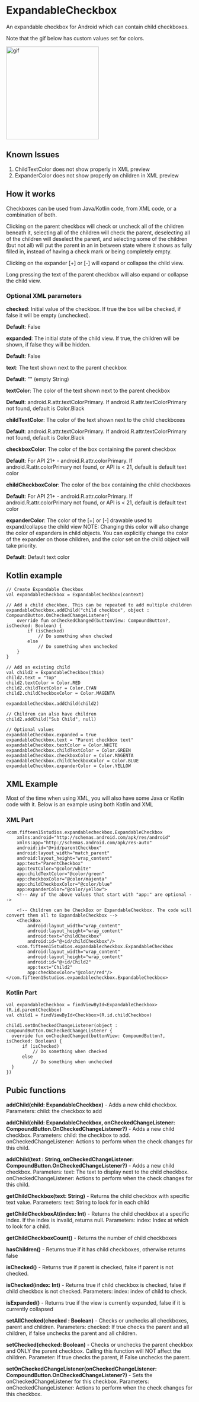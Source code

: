# ExpandableCheckbox
An expandable checkbox for Android which can contain child checkboxes.

Note that the gif below has custom values set for colors.

<img src="https://raw.githubusercontent.com/Fifteen15Studios/ExpandableCheckbox/master/2020_02_28_164500.gif?raw=true" alt="gif" width="250"> 

## Known Issues
1. ChildTextColor does not show properly in XML preview
2. ExpanderColor does not show properly on children in XML preview

## How it works
Checkboxes can be used from Java/Kotlin code, from XML code, or a combination of both.

Clicking on the parent checkbox will check or uncheck all of the children beneath it, selecting all of the children will check the parent, deselecting all of the children will deselect the parent, and selecting some of the children (but not all) will put the parent in an in between state where it shows as fully filled in, instead of having a check mark or being completely empty.

Clicking on the expander [+] or [-] will expand or collapse the child view.

Long pressing the text of the parent checkbox will also expand or collapse the child view.

### Optional XML parameters
**checked**: Initial value of the checkbox. If true the box wil be checked, if false it will be empty (unchecked).

**Default**: False


**expanded**: The initial state of the child view. If true, the children will be shown, if false they will be hidden.

**Default**: False


**text**: The text shown next to the parent checkbox

**Default**: "" (empty String)


**textColor**: The color of the text shown next to the parent checkbox

**Default**: android.R.attr.textColorPrimary. If android.R.attr.textColorPrimary not found, default is Color.Black


**childTextColor**: The color of the text shown next to the child checkboxes

**Default**: android.R.attr.textColorPrimary. If android.R.attr.textColorPrimary not found, default is Color.Black


**checkboxColor**: The color of the box containing the parent checkbox

**Default**: For API 21+ - android.R.attr.colorPrimary. If android.R.attr.colorPrimary not found, or API is < 21, default is default text color


**childCheckboxColor**: The color of the box containing the child checkboxes

**Default**: For API 21+ - android.R.attr.colorPrimary. If android.R.attr.colorPrimary not found, or API is < 21, default is default text color


**expanderColor**: The color of the [+] or [-] drawable used to expand/collapse the child view
NOTE: Changing this color will also change the color of expanders in child objects. You can explicitly change the color of the expander on those children, and the color set on the child object will take priority.

**Default**: Default text color

## Kotlin example
```
// Create Expandable Checkbox
val expandableCheckbox = ExpandableCheckbox(context)

// Add a child checkbox. This can be repeated to add multiple children
expandableCheckbox.addChild("child checkbox", object : CompoundButton.OnCheckedChangeListener{
    override fun onCheckedChanged(buttonView: CompoundButton?, isChecked: Boolean) {
        if (isChecked)
            // Do something when checked
        else
            // Do something when unchecked
    }
}

// Add an existing child
val child2 = ExpandableCheckbox(this)
child2.text = "Top"
child2.textColor = Color.RED
child2.childTextColor = Color.CYAN
child2.childCheckboxColor = Color.MAGENTA

expandableCheckbox.addChild(child2)

// Children can also have children
child2.addChild("Sub Child", null)

// Optional values
expandableCheckbox.expanded = true
expandableCheckbox.text = "Parent checkbox text"
expandableCheckbox.textColor = Color.WHITE
expandableCheckbox.childTextColor = Color.GREEN
expandableCheckbox.checkboxColor = Color.MAGENTA
expandableCheckbox.childCheckboxColor = Color.BLUE
expandableCheckbox.expanderColor = Color.YELLOW
```

## XML Example
Most of the time when using XML, you will also have some Java or Kotlin code with it. Below is an example using both Kotlin and XML

### XML Part
```
<com.fifteen15studios.expandablecheckbox.ExpandableCheckbox
    xmlns:android="http://schemas.android.com/apk/res/android"
    xmlns:app="http://schemas.android.com/apk/res-auto"
    android:id="@+id/parentCheckbox"
    android:layout_width="match_parent"
    android:layout_height="wrap_content"
    app:text="ParentCheckbox"
    app:textColor="@color/white"
    app:childTextColor="@color/green"
    app:checkboxColor="@color/majenta"
    app:childCheckboxColor="@color/blue"
    app:expanderColor="@color/yellow">
    <!-- Any of the above values that start with "app:" are optional -->
    
    <!-- Children can be CheckBox or ExpandableCheckbox. The code will convert them all to ExpandableCheckbox -->
    <CheckBox
        android:layout_width="wrap_content"
        android:layout_height="wrap_content"
        android:text="childCheckbox"
        android:id="@+id/childCheckbox"/>
    <com.fifteen15studios.expandablecheckbox.ExpandableCheckbox
        android:layout_width="wrap_content"
        android:layout_height="wrap_content"
        android:id="@+id/Child2"
        app:text="Child2"
        app:checkboxColor="@color/red"/>
</com.fifteen15studios.expandablecheckbox.ExpandableCheckbox>
```

### Kotlin Part
```
val expandableCheckbox = findViewById<ExpandableCheckbox>(R.id.parentCheckbox)
val child1 = findViewById<Checkbox>(R.id.childCheckbox)

child1.setOnCheckedChangeListener(object : CompoundButton.OnCheckedChangeListener {
  override fun onCheckedChanged(buttonView: CompoundButton?, isChecked: Boolean) {
      if (isChecked)
          // Do something when checked
      else
          // Do something when unchecked
  }
})
```

## Pubic functions
**addChild(child: ExpandableCheckbox)** - Adds a new child checkbox. Parameters: child: the checkbox to add

**addChild(child: ExpandableCheckbox, onCheckedChangeListener: CompoundButton.OnCheckedChangeListener?)** - Adds a new child checkbox. Parameters: child: the checkbox to add. onCheckedChangeListener: Actions to perform when the check changes for this child.

**addChild(text : String, onCheckedChangeListener: CompoundButton.OnCheckedChangeListener?)** - Adds a new child checkbox. Parameters: text: The text to display next to the child checkbox. onCheckedChangeListener: Actions to perform when the check changes for this child.

**getChildCheckbox(text: String)** - Returns the child checkbox with specific text value. Parameters: text: String to look for in each child

**getChildCheckboxAt(index: Int)** - Returns the child checkbox at a specific index. If the index is invalid, returns null. Parameters: index: Index at which to look for a child.

**getChildCheckboxCount()** - Returns the number of child checkboxes

**hasChildren()** - Returns true if it has child checkboxes, otherwise returns false

**isChecked()** - Returns true if parent is checked, false if parent is not checked.

**isChecked(index: Int)** - Returns true if child checkbox is checked, false if child checkbox is not checked. Parameters: index: index of child to check.

**isExpanded()** - Returns true if the view is currently expanded, false if it is currently collapsed

**setAllChecked(checked : Boolean)** - Checks or unchecks all checkboxes, parent and children. Parameters: checked: If true checks the parent and all children, if false unchecks the parent and all children.

**setChecked(checked: Boolean)** - Checks or unchecks the parent checkbox and ONLY the parent checkbox. Calling this function will NOT affect the children. Parameter: If true checks the parent, if False unchecks the parent.

**setOnCheckedChangeListener(onCheckedChangeListener: CompoundButton.OnCheckedChangeListener?)** - Sets the onCheckedChangeListener for this checkbox. Parameters: onCheckedChangeListener: Actions to perform when the check changes for this checkbox.
